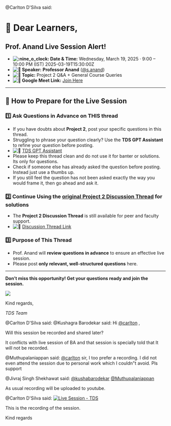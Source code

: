 @Carlton D'Silva said: 

:loudspeaker: Dear Learners,
============================


Prof. Anand Live Session Alert!
-------------------------------


* **![:nine_o_clock:](https://emoji.discourse-cdn.com/google/nine_o_clock.png?v=14 ":nine_o_clock:") Date \& Time:** Wednesday, March 19, 2025 · 9:00 – 10:00 PM (IST) 2025\-03\-19T15:30:00Z
* **![:microphone:](https://emoji.discourse-cdn.com/google/microphone.png?v=14 ":microphone:") Speaker:** **Professor Anand** ([@s.anand](/u/s.anand))
* **![:pushpin:](https://emoji.discourse-cdn.com/google/pushpin.png?v=14 ":pushpin:") Topic:** Project 2 Q\&A \+ General Course Queries
* **![:link:](https://emoji.discourse-cdn.com/google/link.png?v=14 ":link:") Google Meet Link:** [Join Here](https://meet.google.com/jdr-pquo-vza)




---


:memo: How to Prepare for the Live Session
------------------------------------------


### :one: Ask Questions in Advance on THIS thread


* If you have doubts about **Project 2**, post your specific questions in this thread.
* Struggling to phrase your question clearly? Use the **TDS GPT Assistant** to refine your question before posting.
* ![:link:](https://emoji.discourse-cdn.com/google/link.png?v=14 ":link:") [TDS GPT Assistant](https://chatgpt.com/g/g-mZqKVxKDx-iitm-tds-teaching-assistant)
* Please keep this thread clean and do not use it for banter or solutions. Its only for questions.
* Check if someone else has already asked the question before posting. Instead just use a thumbs up.
* If you still feel the question has not been asked exactly the way you would frame it, then go ahead and ask it.


### :two: Continue Using the [original Project 2 Discussion Thread](https://discourse.onlinedegree.iitm.ac.in/t/project-2-tds-solver-discussion-thread/169029/62) for solutions


* The **Project 2 Discussion Thread** is still available for peer and faculty support.
* ![:pushpin:](https://emoji.discourse-cdn.com/google/pushpin.png?v=14 ":pushpin:") [Discussion Thread Link](https://discourse.onlinedegree.iitm.ac.in/t/project-2-tds-solver-discussion-thread/169029/62)


### :three: Purpose of This Thread


* Prof. Anand will **review questions in advance** to ensure an effective live session.
* Please post **only relevant, well\-structured questions** here.




---


**Don’t miss this opportunity! Get your questions ready and join the session.**  

![](https://europe1.discourse-cdn.com/flex013/uploads/iitm/original/3X/1/9/19c5c248dceb99f92fc6975ca016a3c828bc6318.gif)  

Kind regards,  

*TDS Team*


@Carlton D'Silva said: 
@Kushagra Barodekar said: Hi [@carlton](/u/carlton) ,


Will this session be recorded and shared later?  

It conflicts with live session of BA and that session is specially told that It will not be recorded.


@Muthupalaniappan said: [@carlton](/u/carlton) sir, I too prefer a recording. I did not even attend the session due to personal work which I couldn"t avoid. Pls support


@Jivraj Singh Shekhawat said: [@kushabarodekar](/u/kushabarodekar) [@Muthupalaniappan](/u/muthupalaniappan)


As usual recording will be uploaded to youtube.


@Carlton D'Silva said: 
[![](https://europe1.discourse-cdn.com/flex013/uploads/iitm/original/3X/3/e/3efcd748f78a7c057c71077f79d7b0858622b9ff.jpeg "Live Session - TDS")](https://www.youtube.com/watch?v=RToHBe6yB_4)

This is the recording of the session.


Kind regards

